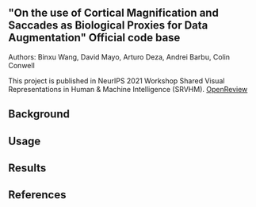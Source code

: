 ## "On the use of Cortical Magnification and Saccades as Biological Proxies for Data Augmentation" Official code base

Authors: Binxu Wang, David Mayo, Arturo Deza, Andrei Barbu, Colin Conwell

This project is published in NeurIPS 2021 Workshop Shared Visual Representations in Human & Machine Intelligence (SRVHM). [OpenReview](https://openreview.net/forum?id=Rpazl253IHb)

## Background


## Usage


## Results


## References

